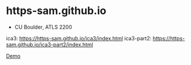 # https-sam.github.io
- CU Boulder, ATLS 2200 


ica3: https://https-sam.github.io/ica3/index.html
ica3-part2: https://https-sam.github.io/ica3-part2/index.html

[Demo](https://https-sam.github.io/index.html)
